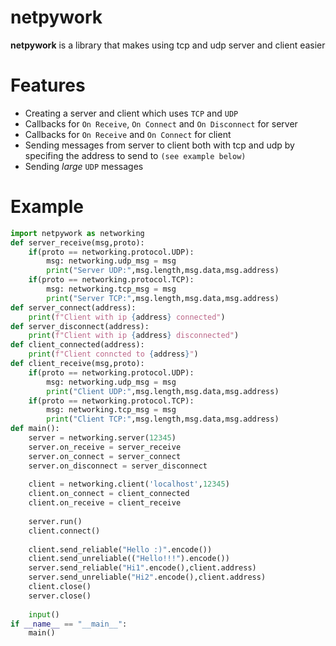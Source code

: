 # netpywork
**netpywork** is a library that makes using tcp and udp server and client easier

# Features
- Creating a server and client which uses `TCP` and `UDP`
- Callbacks for `On Receive`, `On Connect` and `On Disconnect` for server
- Callbacks for `On Receive` and `On Connect` for client
- Sending messages from server to client both with tcp and udp by specifing the address to send to `(see example below)`
- Sending *large* `UDP` messages

# Example
```Python
import netpywork as networking
def server_receive(msg,proto):
    if(proto == networking.protocol.UDP):
        msg: networking.udp_msg = msg
        print("Server UDP:",msg.length,msg.data,msg.address)
    if(proto == networking.protocol.TCP):
        msg: networking.tcp_msg = msg
        print("Server TCP:",msg.length,msg.data,msg.address)
def server_connect(address):
    print(f"Client with ip {address} connected")
def server_disconnect(address):
    print(f"Client with ip {address} disconnected")
def client_connected(address):
    print(f"Client conncted to {address}")
def client_receive(msg,proto):
    if(proto == networking.protocol.UDP):
        msg: networking.udp_msg = msg
        print("Client UDP:",msg.length,msg.data,msg.address)
    if(proto == networking.protocol.TCP):
        msg: networking.tcp_msg = msg
        print("Client TCP:",msg.length,msg.data,msg.address)
def main():
    server = networking.server(12345)
    server.on_receive = server_receive
    server.on_connect = server_connect
    server.on_disconnect = server_disconnect
    
    client = networking.client('localhost',12345)
    client.on_connect = client_connected
    client.on_receive = client_receive
    
    server.run()
    client.connect()
    
    client.send_reliable("Hello :)".encode())
    client.send_unreliable(("Hello!!!").encode())
    server.send_reliable("Hi1".encode(),client.address)
    server.send_unreliable("Hi2".encode(),client.address)
    client.close()
    server.close()
    
    input()
if __name__ == "__main__":
    main()
```